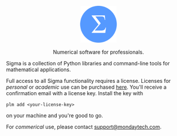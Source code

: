 <p align="center">
  <a href="https://github.com/sigma-py/"><img alt="sigma" src="../logo/sigma-logo.svg" width="20%"></a>
  <p align="center">Numerical software for professionals.</p>
</p>

Sigma is a collection of Python libraries and command-line tools for
mathematical applications.

Full access to all Sigma functionality requires a license. Licenses for
_personal_ or _academic_ use can be purchased
[here](https://buy.stripe.com/aEUg1H38OgDw5qMfZ3).
You'll receive a confirmation email with a license key. Install the key with

```
plm add <your-license-key>
```

on your machine and you're good to go.

For _commerical_ use, please contact support@mondaytech.com.
